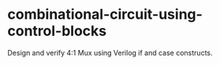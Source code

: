 # combinational-circuit-using-control-blocks
Design and verify 4:1 Mux using Verilog if and case  constructs.
